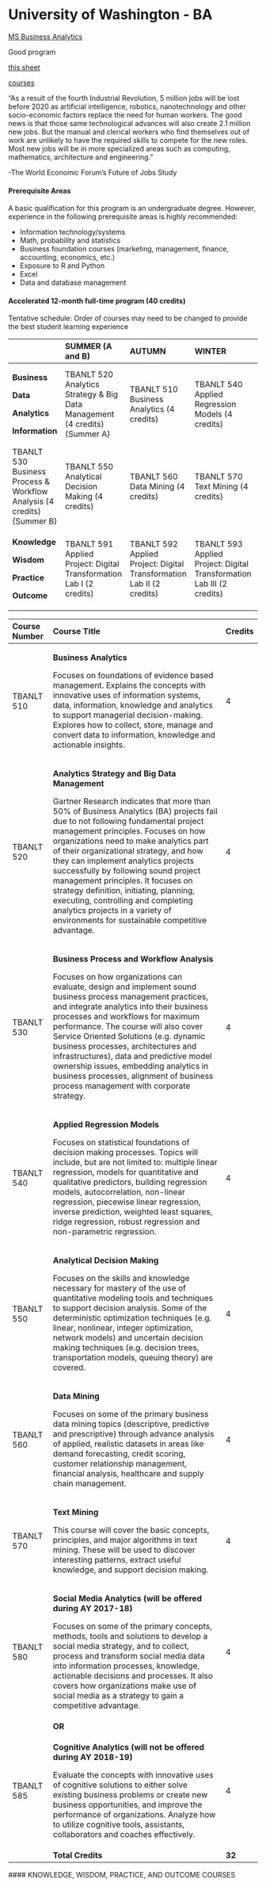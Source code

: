# University of Washington - BA

[MS Business Analytics](https://www.tacoma.uw.edu/milgard/msba)

Good program



[this sheet](https://www.tacoma.uw.edu/sites/default/files/sections/MilgardSchoolofBusiness/MSBA%20Software%20Solutions.pdf)

[courses](http://www.washington.edu/students/crscatt/tbanlt.html)



“As a result of the fourth Industrial Revolution, 5 million jobs will be lost before 2020 as artificial intelligence, robotics, nanotechnology and other socio-economic factors replace the need for human workers. The good news is that those same technological advances will also create 2.1 million new jobs. But the manual and clerical workers who find themselves out of work are unlikely to have the required skills to compete for the new roles. Most new jobs will be in more specialized areas such as computing, mathematics, architecture and engineering.”

-The World Economic Forum’s Future of Jobs Study



#### Prerequisite Areas

A basic qualification for this program is an undergraduate degree. However, experience in the following prerequisite areas is highly recommended: 

* Information technology/systems
* Math, probability and statistics
* Business foundation courses \(marketing, management, finance, accounting, economics, etc.\)
* Exposure to R and Python
* Excel
* Data and database management



#### **Accelerated 12-month full-time program \(40 credits\)**

Tentative schedule: Order of courses may need to be changed to provide the best student learning experience

<table>
  <thead>
    <tr>
      <th style="text-align:left"></th>
      <th style="text-align:left"><b>SUMMER (A and B)</b>
      </th>
      <th style="text-align:left"><b>AUTUMN</b>
      </th>
      <th style="text-align:left"><b>WINTER</b>
      </th>
      <th style="text-align:left"><b>SPRING</b>
      </th>
    </tr>
  </thead>
  <tbody>
    <tr>
      <td style="text-align:left">
        <p><b>Business</b>
        </p>
        <p><b>Data</b>
        </p>
        <p><b>Analytics</b>
        </p>
        <p><b>Information</b>
        </p>
      </td>
      <td style="text-align:left">TBANLT 520 Analytics Strategy &amp; Big Data Management (4 credits) (Summer
        A)</td>
      <td style="text-align:left">TBANLT 510 Business Analytics (4 credits)</td>
      <td style="text-align:left">TBANLT 540 Applied Regression Models (4 credits)</td>
      <td style="text-align:left">Elective: TBANLT 580 Social Media Analytics (4 credits)</td>
    </tr>
    <tr>
      <td style="text-align:left">TBANLT 530 Business Process &amp; Workflow Analysis (4 credits) (Summer
        B)</td>
      <td style="text-align:left">TBANLT 550 Analytical Decision Making (4 credits)</td>
      <td style="text-align:left">TBANLT 560 Data Mining (4 credits)</td>
      <td style="text-align:left">TBANLT 570 Text Mining (4 credits)</td>
      <td style="text-align:left"></td>
    </tr>
    <tr>
      <td style="text-align:left">
        <p><b>Knowledge</b>
        </p>
        <p><b>Wisdom</b>
        </p>
        <p><b>Practice</b>
        </p>
        <p><b>Outcome</b>
        </p>
      </td>
      <td style="text-align:left">TBANLT 591 Applied Project: Digital Transformation Lab I (2 credits)</td>
      <td
      style="text-align:left">TBANLT 592 Applied Project: Digital Transformation Lab II (2 credits)</td>
        <td
        style="text-align:left">TBANLT 593 Applied Project: Digital Transformation Lab III (2 credits)</td>
          <td
          style="text-align:left">TBANLT 594 Applied Project: Digital Transformation Lab IV (2 credits)</td>
    </tr>
  </tbody>
</table>





<table>
  <thead>
    <tr>
      <th style="text-align:left"><b>Course Number</b>
      </th>
      <th style="text-align:left"><b>Course Title</b>
      </th>
      <th style="text-align:left"><b>Credits</b>
      </th>
    </tr>
  </thead>
  <tbody>
    <tr>
      <td style="text-align:left">TBANLT 510</td>
      <td style="text-align:left">
        <p><b>Business Analytics</b>
        </p>
        <p>Focuses on foundations of evidence based management. Explains the concepts
          with innovative uses of information systems, data, information, knowledge
          and analytics to support managerial decision-making. Explores how to collect,
          store, manage and convert data to information, knowledge and actionable
          insights.</p>
      </td>
      <td style="text-align:left">4</td>
    </tr>
    <tr>
      <td style="text-align:left">TBANLT 520</td>
      <td style="text-align:left">
        <p><b>Analytics Strategy and Big Data Management</b>
        </p>
        <p>Gartner Research indicates that more than 50% of Business Analytics (BA)
          projects fail due to not following fundamental project management principles.
          Focuses on how organizations need to make analytics part of their organizational
          strategy, and how they can implement analytics projects successfully by
          following sound project management principles. It focuses on strategy definition,
          initiating, planning, executing, controlling and completing analytics projects
          in a variety of environments for sustainable competitive advantage.</p>
      </td>
      <td style="text-align:left">4</td>
    </tr>
    <tr>
      <td style="text-align:left">TBANLT 530</td>
      <td style="text-align:left">
        <p><b>Business Process and Workflow Analysis</b>
        </p>
        <p>Focuses on how organizations can evaluate, design and implement sound
          business process management practices, and integrate analytics into their
          business processes and workflows for maximum performance. The course will
          also cover Service Oriented Solutions (e.g. dynamic business processes,
          architectures and infrastructures), data and predictive model ownership
          issues, embedding analytics in business processes, alignment of business
          process management with corporate strategy.</p>
      </td>
      <td style="text-align:left">4</td>
    </tr>
    <tr>
      <td style="text-align:left">TBANLT 540</td>
      <td style="text-align:left">
        <p><b>Applied Regression Models</b>
        </p>
        <p>Focuses on statistical foundations of decision making processes. Topics
          will include, but are not limited to: multiple linear regression, models
          for quantitative and qualitative predictors, building regression models,
          autocorrelation, non-linear regression, piecewise linear regression, inverse
          prediction, weighted least squares, ridge regression, robust regression
          and non-parametric regression.</p>
      </td>
      <td style="text-align:left">4</td>
    </tr>
    <tr>
      <td style="text-align:left">TBANLT 550</td>
      <td style="text-align:left">
        <p><b>Analytical Decision Making</b>
        </p>
        <p>Focuses on the skills and knowledge necessary for mastery of the use of
          quantitative modeling tools and techniques to support decision analysis.
          Some of the deterministic optimization techniques (e.g. linear, nonlinear,
          integer optimization, network models) and uncertain decision making techniques
          (e.g. decision trees, transportation models, queuing theory) are covered.</p>
      </td>
      <td style="text-align:left">4</td>
    </tr>
    <tr>
      <td style="text-align:left">TBANLT 560</td>
      <td style="text-align:left">
        <p><b>Data Mining</b>
        </p>
        <p>Focuses on some of the primary business data mining topics (descriptive,
          predictive and prescriptive) through advance analysis of applied, realistic
          datasets in areas like demand forecasting, credit scoring, customer relationship
          management, financial analysis, healthcare and supply chain management.</p>
      </td>
      <td style="text-align:left">4</td>
    </tr>
    <tr>
      <td style="text-align:left">TBANLT 570</td>
      <td style="text-align:left">
        <p><b>Text Mining</b>
        </p>
        <p>This course will cover the basic concepts, principles, and major algorithms
          in text mining. These will be used to discover interesting patterns, extract
          useful knowledge, and support decision making.</p>
      </td>
      <td style="text-align:left">4</td>
    </tr>
    <tr>
      <td style="text-align:left">TBANLT 580</td>
      <td style="text-align:left">
        <p><b>Social Media Analytics (will be offered during AY 2017-18)</b>
        </p>
        <p>Focuses on some of the primary concepts, methods, tools and solutions
          to develop a social media strategy, and to collect, process and transform
          social media data into information processes, knowledge, actionable decisions
          and processes. It also covers how organizations make use of social media
          as a strategy to gain a competitive advantage.</p>
      </td>
      <td style="text-align:left">4</td>
    </tr>
    <tr>
      <td style="text-align:left"></td>
      <td style="text-align:left"><b>OR</b>
      </td>
      <td style="text-align:left"></td>
    </tr>
    <tr>
      <td style="text-align:left">TBANLT 585</td>
      <td style="text-align:left">
        <p><b>Cognitive Analytics (will not be offered during AY 2018-19)</b>
        </p>
        <p>Evaluate the concepts with innovative uses of cognitive solutions to either
          solve existing business problems or create new business opportunities,
          and improve the performance of organizations. Analyze how to utilize cognitive
          tools, assistants, collaborators and coaches effectively.</p>
      </td>
      <td style="text-align:left">4</td>
    </tr>
    <tr>
      <td style="text-align:left"></td>
      <td style="text-align:left"><b>Total Credits</b>
      </td>
      <td style="text-align:left"><b>32</b>
      </td>
    </tr>
  </tbody>
</table>#### KNOWLEDGE, WISDOM, PRACTICE, AND OUTCOME COURSES <a id="second"></a>

